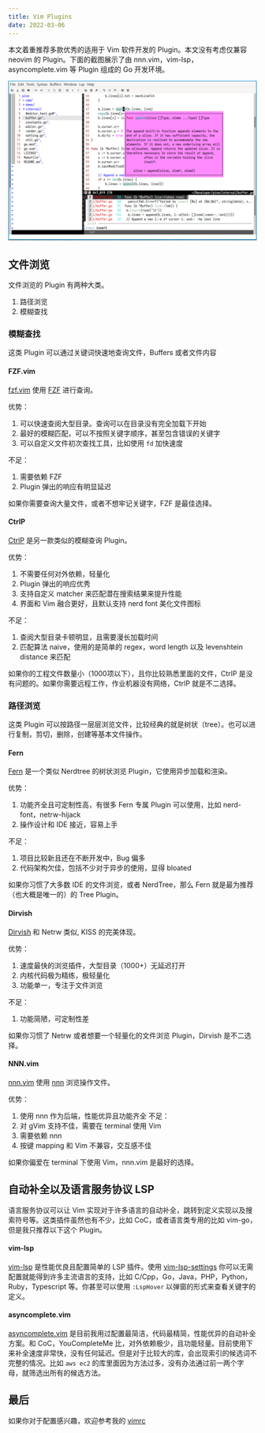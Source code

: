 ```yaml
---
title: Vim Plugins
date: 2022-03-06
---
```


本文着重推荐多款优秀的适用于 Vim 软件开发的 Plugin。本文没有考虑仅兼容 neovim 的 Plugin。下面的截图展示了由 nnn.vim，vim-lsp，asyncomplete.vim 等 Plugin 组成的 Go 开发环境。

![vim-setup-for-go](/vim-dev0.png)

## 文件浏览

文件浏览的 Plugin 有两种大类。

1. 路径浏览
2. 模糊查找

### 模糊查找

这类 Plugin 可以通过关键词快速地查询文件，Buffers 或者文件内容

#### FZF.vim

[fzf.vim](https://github.com/junegunn/fzf.vim) 使用 [FZF](https://github.com/junegunn/fzf) 进行查询。

优势：
1. 可以快速查阅大型目录。查询可以在目录没有完全加载下开始
1. 最好的模糊匹配，可以不按照关键字顺序，甚至包含错误的关键字
1. 可以自定义文件初次查找工具，比如使用 `fd` 加快速度

不足：
1. 需要依赖 FZF
1. Plugin 弹出的响应有明显延迟

如果你需要查询大量文件，或者不想牢记关键字，FZF 是最佳选择。

#### CtrlP

[CtrlP](https://github.com/kien/ctrlp.vim) 是另一款类似的模糊查询 Plugin。

优势：
1. 不需要任何对外依赖，轻量化
2. Plugin 弹出的响应优秀
3. 支持自定义 matcher 来匹配潜在搜索结果来提升性能
4. 界面和 Vim 融合更好，且默认支持 nerd font 美化文件图标

不足：
1. 查阅大型目录卡顿明显，且需要漫长加载时间
2. 匹配算法 naive，使用的是简单的 regex，word length 以及 levenshtein distance 来匹配

如果你的工程文件数量小（1000项以下），且你比较熟悉里面的文件，CtrlP 是没有问题的。如果你需要远程工作，作业机器没有网络，CtrlP 就是不二选择。

### 路径浏览

这类 Plugin 可以按路径一层层浏览文件，比较经典的就是树状（tree）。也可以进行复制，剪切，删除，创建等基本文件操作。

#### Fern

[Fern](https://github.com/lambdalisue/fern.vim) 是一个类似 Nerdtree 的树状浏览 Plugin，它使用异步加载和渲染。

优势：
1. 功能齐全且可定制性高，有很多 Fern 专属 Plugin 可以使用，比如 nerd-font，netrw-hijack
1. 操作设计和 IDE 接近，容易上手

不足：
1. 项目比较新且还在不断开发中，Bug 偏多
1. 代码架构欠佳，包括不少对于异步的使用，显得 bloated

如果你习惯了大多数 IDE 的文件浏览，或者 NerdTree，那么 Fern 就是最为推荐（也大概是唯一的）的 Tree Plugin。

#### Dirvish

[Dirvish](https://github.com/justinmk/vim-dirvish) 和 Netrw 类似, KISS 的完美体现。

优势：
1. 速度最快的浏览插件，大型目录（1000+）无延迟打开
1.  内核代码极为精练，极轻量化
1.  功能单一，专注于文件浏览

不足：
1. 功能简陋，可定制性差

如果你习惯了 Netrw 或者想要一个轻量化的文件浏览 Plugin，Dirvish 是不二选择。

#### NNN.vim

[nnn.vim](https://github.com/mcchrish/nnn.vim) 使用 [nnn](https://github.com/jarun/nnn) 浏览操作文件。

优势：
1. 使用 nnn 作为后端，性能优异且功能齐全
不足：
1. 对 gVim 支持不佳，需要在 terminal 使用 Vim
1. 需要依赖 nnn
1. 按键 mapping 和 Vim 不兼容，交互感不佳

如果你偏爱在 terminal 下使用 Vim，nnn.vim 是最好的选择。

## 自动补全以及语言服务协议 LSP

语言服务协议可以让 Vim 实现对于许多语言的自动补全，跳转到定义实现以及搜索符号等。这类插件虽然也有不少，比如 CoC，或者语言类专用的比如 vim-go，但是我只推荐以下这个 Plugin。

#### vim-lsp

[vim-lsp](https://github.com/prabirshrestha/vim-lsp) 是性能优良且配置简单的 LSP 插件。使用 [vim-lsp-settings](https://github.com/mattn/vim-lsp-settings) 你可以无需配置就能得到许多主流语言的支持，比如 C/Cpp，Go，Java，PHP，Python，Ruby，Typescript 等。你甚至可以使用 `:LspHover` 以弹窗的形式来查看关键字的定义。

#### asyncomplete.vim
[asyncomplete.vim](https://github.com/prabirshrestha/asyncomplete.vim) 是目前我用过配置最简洁，代码最精简，性能优异的自动补全方案。和 CoC，YouCompleteMe 比，对外依赖极少，且功能轻量。目前使用下来补全速度非常快，没有任何延迟。但是对于比较大的库，会出现索引的候选词不完整的情况。比如 `aws ec2` 的库里面因为方法过多，没有办法通过前一两个字母，就筛选出所有的候选方法。

## 最后

如果你对于配置感兴趣，欢迎参考我的 [vimrc](https://github.com/ydzhou/dotfiles/blob/master/vim/vimrc)
